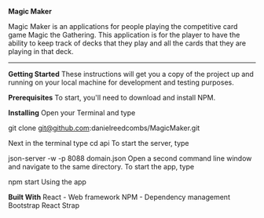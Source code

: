 
**Magic Maker**

Magic Maker is an applications for people playing the competitive card game Magic the Gathering. This application is for the player to have the ability to keep track of decks that they play and all the cards that they are playing in that deck. 

___

**Getting Started**
These instructions will get you a copy of the project up and running on your local machine for development and testing purposes.

**Prerequisites**
To start, you'll need to download and install NPM.

**Installing**
Open your Terminal and type

git clone git@github.com:danielreedcombs/MagicMaker.git

Next in the terminal type cd api
To start the server, type

json-server -w -p 8088 domain.json
Open a second command line window and navigate to the same directory. To start the app, type

npm start
Using the app



**Built With**
React - Web framework
NPM - Dependency management
Bootstrap
React Strap

